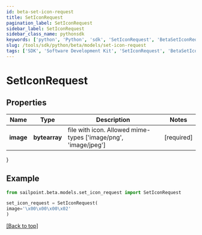 ```yaml
---
id: beta-set-icon-request
title: SetIconRequest
pagination_label: SetIconRequest
sidebar_label: SetIconRequest
sidebar_class_name: pythonsdk
keywords: ['python', 'Python', 'sdk', 'SetIconRequest', 'BetaSetIconRequest'] 
slug: /tools/sdk/python/beta/models/set-icon-request
tags: ['SDK', 'Software Development Kit', 'SetIconRequest', 'BetaSetIconRequest']
---
```


# SetIconRequest


## Properties

Name | Type | Description | Notes
------------ | ------------- | ------------- | -------------
**image** | **bytearray** | file with icon. Allowed mime-types ['image/png', 'image/jpeg'] | [required]
}

## Example

```python
from sailpoint.beta.models.set_icon_request import SetIconRequest

set_icon_request = SetIconRequest(
image='\x00\x00\x00\x02'
)

```
[[Back to top]](#) 

